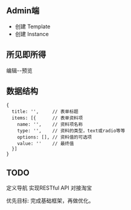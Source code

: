 ## Admin端

+ 创建 Template
+ 创建 Instance

## 所见即所得
编辑--预览

## 数据结构

```
{
  title: '',     // 表单标题
  items: [{      // 表单资料项
    name: '',    // 资料项名称
    type: '',    // 资料的类型，text或radio等等
    options: [], // 资料值的可选项 
    value: ''    // 最终值
  }]
}
```

## TODO 
定义导航
实现RESTful API
对接淘宝

优先目标: 完成基础框架，再做优化。
